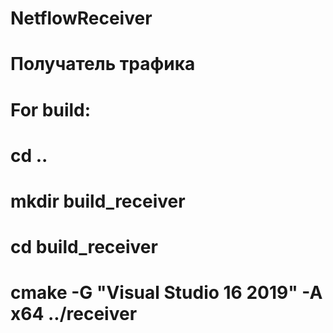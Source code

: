 # NetflowReceiver
# Получатель трафика

# For build: 
# cd ..
# mkdir build_receiver
# cd build_receiver
# cmake -G "Visual Studio 16 2019" -A x64 ../receiver
